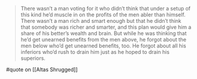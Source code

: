 > There wasn’t a man voting for it who didn’t think that under a setup of this kind he’d muscle in on the profits of the men abler than himself. There wasn’t a man rich and smart enough but that he didn’t think that somebody was richer and smarter, and this plan would give him a share of his better’s wealth and brain. But while he was thinking that he’d get unearned benefits from the men above, he forgot about the men below who’d get unearned benefits, too. He forgot about all his inferiors who’d rush to drain him just as he hoped to drain his superiors.

#quote  on [[Altas Shrugged]]